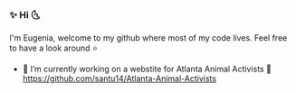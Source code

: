 ### :sparkles: Hi :last_quarter_moon_with_face:

I'm Eugenia, welcome to my github where most of my code lives. Feel free to have a look around  :star:

- :cow2: I’m currently working on a webstite for Atlanta Animal Activists :feet: https://github.com/santu14/Atlanta-Animal-Activists

<!--
**eugesol/eugesol** is a ✨ _special_ ✨ repository because its `README.md` (this file) appears on your GitHub profile.

Here are some ideas to get you started:

- 🔭 I’m currently working on ...
- 🌱 I’m currently learning ...
- 👯 I’m looking to collaborate on ...
- 🤔 I’m looking for help with ...
- 💬 Ask me about ...
- 📫 How to reach me: ...
- 😄 Pronouns: ...
- ⚡ Fun fact: ...
-->

